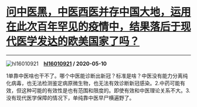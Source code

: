 # [问中医黑，中医西医并存中国大地，运用在此次百年罕见的疫情中，结果落后于现代医学发达的欧美国家了吗？](https://www.zhihu.com/answer/1212419019)

------------------------------------------------------------------------------------------------

![hl16010921](https://pic3.zhimg.com/da8e974dc.jpg?source=1940ef5c "hl16010921")&emsp;**[hl16010921](https://www.zhihu.com/people/hl16010921) / 2020-05-10**

1单靠中医啥也干不了。哪个中医能诊断出新冠？标准是啥？中医没有能力分离纯化病毒，也无法检测鉴定病原微生物，也无法有效诊断新冠感染。2.中药可能有效，但这种可能的有效性是也有范围和限度的。即使有效和中医理论关系不大。3.没有现代医学保障的情况下，单纯靠中医早尸横遍野了。

